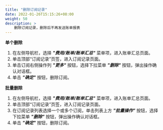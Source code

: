 ```yaml
---
title: "删除订阅记录"
date: 2022-01-26T15:15:26+08:00
weight: 50
description: >
    删除订阅记录，删除后不再发送账单报表
---
```


**单个删除**

1. 在左侧导航栏，选择 **_"费用/账单/账单汇总"_** 菜单项，进入账单汇总页面。
2. 单击顶部“订阅记录”页签，进入订阅记录页面。
3. 单击订阅右侧操作列 **_"更多"_** 按钮，选择下拉菜单 **_"删除"_** 按钮，弹出操作确认对话框。
4. 单击 **_"确定"_** 按钮，删除订阅。

**批量删除**

1. 在左侧导航栏，选择 **_"费用/账单/账单汇总"_** 菜单项，进入账单汇总页面。
2. 单击顶部“订阅记录”页签，进入订阅记录页面。
3. 在订阅记录列表选择一个或多个订阅，单击列表上方 **_"批量操作"_** 按钮，选择下拉菜单 **_"删除"_** 按钮，弹出操作确认对话框。
4. 单击 **_"确定"_** 按钮，删除订阅。
